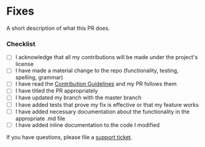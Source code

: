<!--
We appreciate the effort for this pull request but before that please make sure you read the contribution guidelines, then fill out the blanks below.

Please format the PR title appropriately based on the type of change:
  <type>[!]: <description>
Where <type> is one of: docs, chore, feat, fix, test.
Add a '!' after the type for breaking changes (e.g. feat!: new breaking feature).

**All third-party contributors acknowledge that any contributions they provide will be made under the same open-source license that the open-source project is provided under.**

Please enter each Issue number you are resolving in your PR after one of the following words [Fixes, Closes, Resolves]. This will auto-link these issues and close them when this PR is merged!
e.g.
Fixes #1
Closes #2
-->

# Fixes #

A short description of what this PR does.

### Checklist
- [ ] I acknowledge that all my contributions will be made under the project's license
- [ ] I have made a material change to the repo (functionality, testing, spelling, grammar)
- [ ] I have read the [Contribution Guidelines](CONTRIBUTING.md) and my PR follows them
- [ ] I have titled the PR appropriately
- [ ] I have updated my branch with the master branch
- [ ] I have added tests that prove my fix is effective or that my feature works
- [ ] I have added necessary documentation about the functionality in the appropriate .md file
- [ ] I have added inline documentation to the code I modified

If you have questions, please file a [support ticket](https://twilio.com/help/contact).
